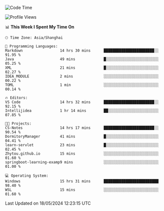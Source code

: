 <!--START_SECTION:waka-->
![Code Time](http://img.shields.io/badge/Code%20Time-1%2C697%20hrs%2043%20mins-blue)

![Profile Views](http://img.shields.io/badge/Profile%20Views-3-blue)

📊 **This Week I Spent My Time On** 

```text
🕑︎ Time Zone: Asia/Shanghai

💬 Programming Languages: 
Markdown                 14 hrs 30 mins      ███████████████████████░░   91.95 % 
Java                     49 mins             █░░░░░░░░░░░░░░░░░░░░░░░░   05.25 % 
XML                      21 mins             █░░░░░░░░░░░░░░░░░░░░░░░░   02.27 % 
IDEA_MODULE              2 mins              ░░░░░░░░░░░░░░░░░░░░░░░░░   00.22 % 
TOML                     1 min               ░░░░░░░░░░░░░░░░░░░░░░░░░   00.14 % 

🔥 Editors: 
VS Code                  14 hrs 32 mins      ███████████████████████░░   92.15 % 
Intellijidea             1 hr 14 mins        ██░░░░░░░░░░░░░░░░░░░░░░░   07.85 % 

🐱‍💻 Projects: 
CS-Notes                 14 hrs 17 mins      ███████████████████████░░   90.54 % 
DormitoryManager         41 mins             █░░░░░░░░░░░░░░░░░░░░░░░░   04.41 % 
learn-servlet            23 mins             █░░░░░░░░░░░░░░░░░░░░░░░░   02.45 % 
Zhytou.github.io         15 mins             ░░░░░░░░░░░░░░░░░░░░░░░░░   01.60 % 
springboot-learning-examp9 mins              ░░░░░░░░░░░░░░░░░░░░░░░░░   01.00 % 

💻 Operating System: 
Windows                  15 hrs 31 mins      █████████████████████████   98.40 % 
WSL                      15 mins             ░░░░░░░░░░░░░░░░░░░░░░░░░   01.60 % 
```


 Last Updated on 18/05/2024 12:23:15 UTC
<!--END_SECTION:waka-->